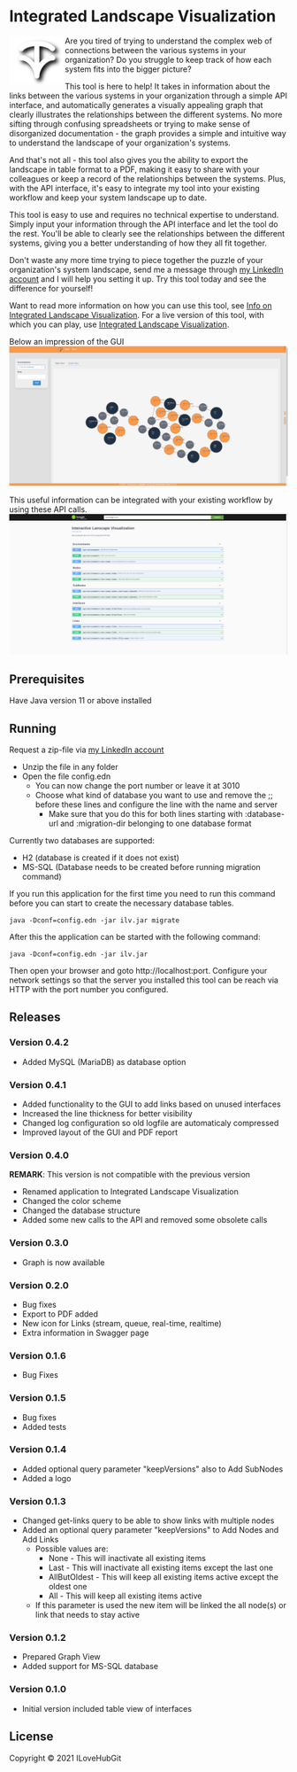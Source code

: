 # Integrated Landscape Visualization
<img src="resources/public/img/ilv-logo.svg" width="20%" align="left"/>

Are you tired of trying to understand the complex web of connections between the various systems in your organization? Do you struggle to keep track of how each system fits into the bigger picture?

This tool is here to help! It takes in information about the links between the various systems in your organization through a simple API interface, and automatically generates a visually appealing graph that clearly illustrates the relationships between the different systems. No more sifting through confusing spreadsheets or trying to make sense of disorganized documentation - the graph provides a simple and intuitive way to understand the landscape of your organization's systems.

And that's not all - this tool also gives you the ability to export the landscape in table format to a PDF, making it easy to share with your colleagues or keep a record of the relationships between the systems. Plus, with the API interface, it's easy to integrate my tool into your existing workflow and keep your system landscape up to date.

This tool is easy to use and requires no technical expertise to understand. Simply input your information through the API interface and let the tool do the rest. You'll be able to clearly see the relationships between the different systems, giving you a better understanding of how they all fit together.

Don't waste any more time trying to piece together the puzzle of your organization's system landscape, send me a message through [my LinkedIn account][1] and I will help you setting it up. Try this tool today and see the difference for yourself!

Want to read more information on how you can use this tool, see [Info on Integrated Landscape Visualization][2]. For a live version of this tool, with which you can play, use [Integrated Landscape Visualization][3].

Below an impression of the GUI
![GUI][screen-graph]


This useful information can be integrated with your existing workflow by using these API calls.
![Swagger page][screen-swagger]

## Prerequisites
Have Java version 11 or above installed

## Running
Request a zip-file via [my LinkedIn account][1]
 - Unzip the file in any folder
 - Open the file config.edn
   - You can now change the port number or leave it at 3010
   - Choose what kind of database you want to use and remove the ;; before these lines and configure the line with the name and server
     - Make sure that you do this for both lines starting with :database-url and :migration-dir belonging to one database format

Currently two databases are supported:
 - H2 (database is created if it does not exist)
 - MS-SQL (Database needs to be created before running migration command)

If you run this application for the first time you need to run this command before you can start to create the necessary database tables.

    java -Dconf=config.edn -jar ilv.jar migrate

After this the application can be started with the following command:

    java -Dconf=config.edn -jar ilv.jar

Then open your browser and goto http://localhost:port. Configure your network settings so that the server you installed this tool can be reach via HTTP with the port number you configured.

## Releases

### Version 0.4.2
- Added MySQL (MariaDB) as database option

### Version 0.4.1
- Added functionality to the GUI to add links based on unused interfaces
- Increased the line thickness for better visibility
- Changed log configuration so old logfile are automaticaly compressed
- Improved layout of the GUI and PDF report

### Version 0.4.0
**REMARK**: This version is not compatible with the previous version
- Renamed application to Integrated Landscape Visualization
- Changed the color scheme
- Changed the database structure
- Added some new calls to the API and removed some obsolete calls
### Version 0.3.0
- Graph is now available
### Version 0.2.0

- Bug fixes
- Export to PDF added
- New icon for Links (stream, queue, real-time, realtime)
- Extra information in Swagger page

### Version 0.1.6

- Bug Fixes

### Version 0.1.5

- Bug fixes
- Added tests

### Version 0.1.4

- Added optional query parameter "keepVersions" also to Add SubNodes
- Added a logo

### Version 0.1.3

- Changed get-links query to be able to show links with multiple nodes
- Added an optional query parameter "keepVersions" to Add Nodes and Add Links
  - Possible values are:
    - None - This will inactivate all existing items
    - Last - This will inactivate all existing items except the last one
    - AllButOldest - This will keep all existing items active except the oldest one
    - All - This will keep all existing items active
  - If this parameter is used the new item will be linked the all node(s) or link that needs to stay active

### Version 0.1.2

- Prepared Graph View
- Added support for MS-SQL database

### Version 0.1.0

- Initial version included table view of interfaces

## License
Copyright © 2021 ILoveHubGit

[1]: https://www.linkedin.com/in/jverschuuren/ "LinkedIn"
[2]: http://jeroenverschuuren.nl/about-ilv.html "My homepage"
[3]: http://ilv.jeroenverschuuren.nl/ "ILV"

[screen-graph]: /resources/public/img/ilv-graph-0.4.0.png "GUI Impression"
[screen-swagger]: /resources/public/img/ilv-swagger-0.4.0.png "Swagger view"
[VT-image]: /resources/public/img/ilv-logo.svg "Logo"

